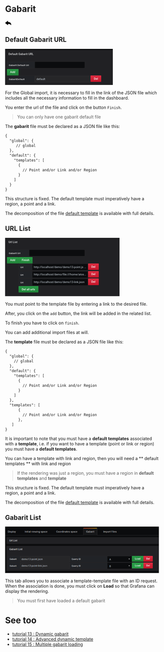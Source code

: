 # Gabarit

[![](../../screenshots/other/Go-back.png)](README.md)

## Default Gabarit URL

![](../../screenshots/editor/gabarit/defaut.png)

For the Global import, it is necessary to fill in the link of the JSON file which includes all the necessary information to fill in the dashboard.

You enter the url of the file and click on the button `Finish`.

> You can only have one gabarit default file

The **gabarit** file must be declared as a JSON file like this:

```
{
  "global": {
     // global
  },
  "default": {
    "templates": [
      {
        // Point and/or Link and/or Region
      }
    ]
  }
}

```

This structure is fixed. The default template must imperatively have a region, a point and a link.

The decomposition of the file [default template](../appendix/gabarit-default.md) is available with full details.

## URL List

![](../../screenshots/editor/gabarit/url-list.png)

You must point to the template file by entering a link to the desired file.

After, you click on the `add` button, the link will be added in the related list.

To finish you have to click on `finish`.

You can add additional import files at will.

The **template** file must be declared as a JSON file like this:

```
{
  "global": {
    // global
  },
  "default": {
    "templates": [
      {
        // Point and/or Link and/or Region
      }
    ]
  },
  "templates": [
      {
        // Point and/or Link and/or Region
      },
   ]
}

```

It is important to note that you must have a **default templates** associated with a **template**, i.e. if you want to have a template (point or link or region) you must have a **default templates**.

You can have a template with link and region, then you will need a ** default templates ** with link and region

> If the rendering was just a region, you must have a region in **default templates** and **template**

This structure is fixed. The default template must imperatively have a region, a point and a link.

The decomposition of the file [default template](../appendix/gabarit-template.md) is available with full details.

## Gabarit List

![](../../screenshots/editor/gabarit/gabarit-list.png)

This tab allows you to associate a template-template file with an ID request. When the association is done, you must click on **Load** so that Grafana can display the rendering.

> You must first have loaded a default gabarit

# See too

- [tutorial 13 : Dynamic gabarit](../demo/tutorial13.md)
- [tutorial 14 : Advanced dynamic template](../demo/tutorial14.md)
- [tutorial 15 : Multiple gabarit loading](../demo/tutorial15.md)

